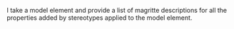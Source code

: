 I take a model element and provide a list of magritte descriptions for all the properties added by stereotypes applied to the model element.